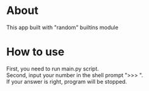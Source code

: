 # About  
This app built with "random"  builtins module  

# How to use  
First, you need to run main.py script.  
Second, input your number in the shell prompt ">>> ".  
If your answer is right, program will be stopped.  
